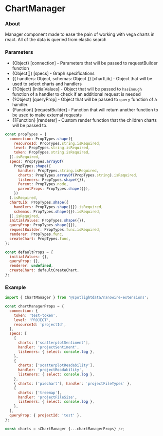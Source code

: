 # ChartManager

### About

Manager component made to ease the pain of working with vega charts in react.
All of the data is queried from elastic search

### Parameters

- {Object} [connection] - Parameters that will be passed to requestBuilder function
- {Object[]} [specs] - Graph specifications
- {{ handlers: Object, schemas: Object }} [chartLib] - Object that will be used to select charts and handlers
- {?Object} [initialValues] - Object that will be passed to `hasEnough` function of a handler to check if an additional request is needed
- {?Object} [queryProp] - Object that will be passed to `query` function of a handler.
- {Function} [requestBuilder] - Function that will return another function to be used to make external requests
- {?Function} [renderer] - Custom render function that the children charts will be passed to.

```javascript
const propTypes = {
  connection: PropTypes.shape({
    resourceId: PropTypes.string.isRequired,
    level: PropTypes.string.isRequired,
    token: PropTypes.string.isRequired,
  }).isRequired,
  specs: PropTypes.arrayOf(
    PropTypes.shape({
      handler: PropTypes.string.isRequired,
      charts: PropTypes.arrayOf(PropTypes.string).isRequired,
      listeners: PropTypes.shape({}),
      Parent: PropTypes.node,
      parentProps: PropTypes.shape({}),
    })
  ).isRequired,
  chartLib: PropTypes.shape({
    handlers: PropTypes.shape({}).isRequired,
    schemas: PropTypes.shape({}).isRequired,
  }).isRequired,
  initialValues: PropTypes.shape({}),
  queryProp: PropTypes.shape({}),
  requestBuilder: PropTypes.func.isRequired,
  renderer: PropTypes.func,
  createChart: PropTypes.func,
};

const defaultProps = {
  initialValues: {},
  queryProp: {},
  renderer: undefined,
  createChart: defaultCreateChart,
};
```

### Example

```javascript
import { ChartManager } from '@spotlightdata/nanowire-extensions';

const chartManagerProps = {
  connection: {
    token: 'test-token',
    level: 'PROJECT',
    resourceId: 'projectId',
  },
  specs: [
    {
      charts: ['scatterplotSentiment'],
      handler: 'projectSentiment',
      listeners: { select: console.log },
    },
    {
      charts: ['scatterplotReadability'],
      handler: 'projectReadability',
      listeners: { select: console.log },
    },
    { charts: ['piechart'], handler: 'projectFileTypes' },
    {
      charts: ['treemap'],
      handler: 'projectFileSize',
      listeners: { select: console.log },
    },
  ],
  queryProp: { projectId: 'test' },
};

const charts = <ChartManager {...chartManagerProps} />;
```
